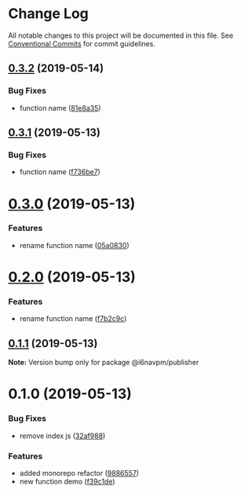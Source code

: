 # Change Log

All notable changes to this project will be documented in this file.
See [Conventional Commits](https://conventionalcommits.org) for commit guidelines.

## [0.3.2](https://github.com/i62navpm/semantic-release/compare/@i6navpm/publisher@0.3.1...@i6navpm/publisher@0.3.2) (2019-05-14)


### Bug Fixes

* function name ([81e8a35](https://github.com/i62navpm/semantic-release/commit/81e8a35))






## [0.3.1](https://github.com/i62navpm/semantic-release/compare/@i6navpm/publisher@0.3.0...@i6navpm/publisher@0.3.1) (2019-05-13)


### Bug Fixes

* function name ([f736be7](https://github.com/i62navpm/semantic-release/commit/f736be7))





# [0.3.0](https://github.com/i62navpm/semantic-release/compare/@i6navpm/publisher@0.2.0...@i6navpm/publisher@0.3.0) (2019-05-13)


### Features

* rename function name ([05a0830](https://github.com/i62navpm/semantic-release/commit/05a0830))






# [0.2.0](https://github.com/i62navpm/semantic-release/compare/@i6navpm/publisher@0.1.1...@i6navpm/publisher@0.2.0) (2019-05-13)


### Features

* rename function name ([f7b2c9c](https://github.com/i62navpm/semantic-release/commit/f7b2c9c))





## [0.1.1](https://github.com/i62navpm/semantic-release/compare/@i6navpm/publisher@0.1.0...@i6navpm/publisher@0.1.1) (2019-05-13)

**Note:** Version bump only for package @i6navpm/publisher






# 0.1.0 (2019-05-13)


### Bug Fixes

* remove index js ([32af988](https://github.com/i62navpm/semantic-release/commit/32af988))


### Features

* added monorepo refactor ([9886557](https://github.com/i62navpm/semantic-release/commit/9886557))
* new function demo ([f39c1de](https://github.com/i62navpm/semantic-release/commit/f39c1de))
